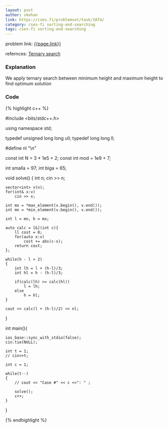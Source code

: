 ```yaml
---
layout: post
author: skohan
link: https://cses.fi/problemset/task/1074/
category: cses-fi sorting-and-searching
tags: cses-fi sorting-and-searching
---
```


problem link: [{{page.link}}]({{page.link}})

refernces: [Ternary search](https://www.geeksforgeeks.org/ternary-search/)


### Explanation
We apply ternary search between minimum height and maximum height to find optimum solution

### Code

{% highlight c++ %}


#include <bits/stdc++.h>
	
using namespace std;
	
typedef unsigned long long ull;
typedef long long ll;
	
#define nl "\n"
	
const int N = 3 * 1e5 + 2;
const int mod = 1e9 + 7;
	
int smalla = 97;
int biga = 65;
	
	
void solve()
{
	int n;
	cin >> n;
	
	vector<int> v(n);
	for(int& x:v)
		cin >> x;
	
	int mx = *max_element(v.begin(), v.end());
	int mn = *min_element(v.begin(), v.end());
	
	int l = mn, h = mx;
	
	auto calc = [&](int c){
		ll cost = 0;
		for(auto x:v)
			cost += abs(c-x);
		return cost;
	};
	
	while(h - l > 2)
	{
		int lh = l + (h-l)/3;
		int hl = h - (h-l)/3;
	
		if(calc(lh) >= calc(hl))
			l = lh;
		else
			h = hl;
	} 
	
	cout << calc(l + (h-l)/2) << nl;
}
	
int main(){
	
	ios_base::sync_with_stdio(false);
	cin.tie(NULL);
	
	int t = 1;
	// cin>>t;
	
	int c = 1;
	
	while(t--)
	{
		// cout << "Case #" << c <<": " ;
	
		solve();
		c++;
	}
}

{% endhighlight %}


